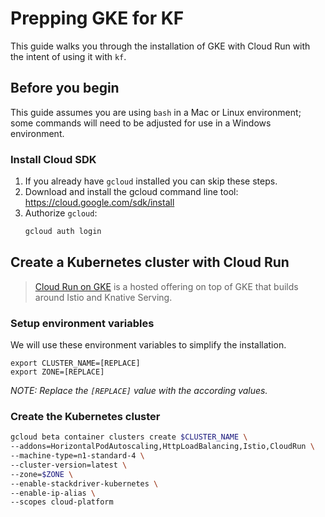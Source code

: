Prepping GKE for KF
===================

This guide walks you through the installation of GKE with Cloud Run with the
intent of using it with `kf`.

## Before you begin

This guide assumes you are using `bash` in a Mac or Linux environment; some
commands will need to be adjusted for use in a Windows environment.

### Install Cloud SDK

1. If you already have `gcloud` installed you can skip these steps.
1. Download and install the gcloud command line tool:
   https://cloud.google.com/sdk/install
1. Authorize `gcloud`:
   ```sh
   gcloud auth login
   ```

## Create a Kubernetes cluster with Cloud Run

> [Cloud Run on GKE](https://cloud.google.com/run/docs/gke/setup) is a hosted
> offering on top of GKE that builds around Istio and Knative Serving.

### Setup environment variables

We will use these environment variables to simplify the installation.

```
export CLUSTER_NAME=[REPLACE]
export ZONE=[REPLACE]
```

*NOTE: Replace the `[REPLACE]` value with the according values.*

### Create the Kubernetes cluster

```sh
gcloud beta container clusters create $CLUSTER_NAME \
--addons=HorizontalPodAutoscaling,HttpLoadBalancing,Istio,CloudRun \
--machine-type=n1-standard-4 \
--cluster-version=latest \
--zone=$ZONE \
--enable-stackdriver-kubernetes \
--enable-ip-alias \
--scopes cloud-platform
```
